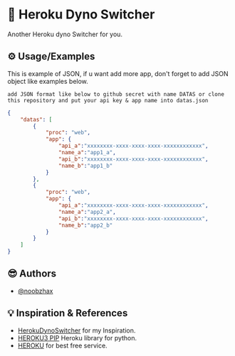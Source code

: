 # 🔮 Heroku Dyno Switcher

Another Heroku dyno Switcher for you.

## ⚙️ Usage/Examples

This is example of JSON, if u want add more app, don't forget to add JSON object like examples below.

```add JSON format like below to github secret with name DATAS or clone this repository and put your api key & app name into datas.json ```

```JSON
{
	"datas": [
		{
			"proc": "web",
			"app": {
				"api_a":"xxxxxxxx-xxxx-xxxx-xxxx-xxxxxxxxxxxx",
				"name_a":"app1_a",
				"api_b":"xxxxxxxx-xxxx-xxxx-xxxx-xxxxxxxxxxxx",
				"name_b":"app1_b"
			}
		},
		{
			"proc": "web",
			"app": {
				"api_a":"xxxxxxxx-xxxx-xxxx-xxxx-xxxxxxxxxxxx",
				"name_a":"app2_a",
				"api_b":"xxxxxxxx-xxxx-xxxx-xxxx-xxxxxxxxxxxx",
				"name_b":"app2_b"
			}
		}
	]
}
```

## 😎 Authors

- [@noobzhax](https://www.github.com/noobzhax)

## 💡 Inspiration & References

 - [HerokuDynoSwitcher](https://github.com/tiararosebiezetta/HerokuDynoSwitcher) for my Inspiration.
 - [HEROKU3 PIP](https://pypi.org/project/heroku3/) Heroku library for python.
 - [HEROKU](https://heroku.com) for best free service.


